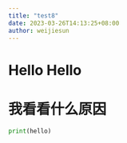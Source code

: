 ```yaml
---
title: "test8"
date: 2023-03-26T14:13:25+08:00
author: weijiesun
---
```


# Hello Hello
# 我看看什么原因

```python
print(hello)
```
